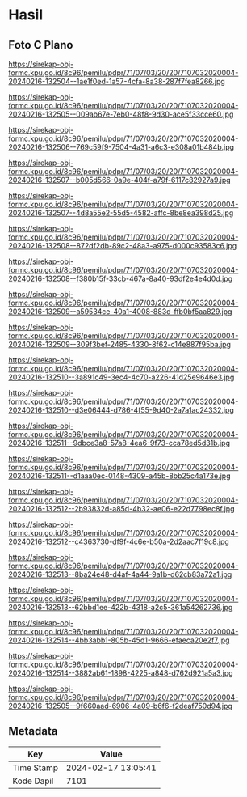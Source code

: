 # Hasil

## Foto C Plano

https://sirekap-obj-formc.kpu.go.id/8c96/pemilu/pdpr/71/07/03/20/20/7107032020004-20240216-132504--1ae1f0ed-1a57-4cfa-8a38-287f7fea8266.jpg

https://sirekap-obj-formc.kpu.go.id/8c96/pemilu/pdpr/71/07/03/20/20/7107032020004-20240216-132505--009ab67e-7eb0-48f8-9d30-ace5f33cce60.jpg

https://sirekap-obj-formc.kpu.go.id/8c96/pemilu/pdpr/71/07/03/20/20/7107032020004-20240216-132506--769c59f9-7504-4a31-a6c3-e308a01b484b.jpg

https://sirekap-obj-formc.kpu.go.id/8c96/pemilu/pdpr/71/07/03/20/20/7107032020004-20240216-132507--b005d566-0a9e-404f-a79f-6117c82927a9.jpg

https://sirekap-obj-formc.kpu.go.id/8c96/pemilu/pdpr/71/07/03/20/20/7107032020004-20240216-132507--4d8a55e2-55d5-4582-affc-8be8ea398d25.jpg

https://sirekap-obj-formc.kpu.go.id/8c96/pemilu/pdpr/71/07/03/20/20/7107032020004-20240216-132508--872df2db-89c2-48a3-a975-d000c93583c6.jpg

https://sirekap-obj-formc.kpu.go.id/8c96/pemilu/pdpr/71/07/03/20/20/7107032020004-20240216-132508--f380b15f-33cb-467a-8a40-93df2e4e4d0d.jpg

https://sirekap-obj-formc.kpu.go.id/8c96/pemilu/pdpr/71/07/03/20/20/7107032020004-20240216-132509--a59534ce-40a1-4008-883d-ffb0bf5aa829.jpg

https://sirekap-obj-formc.kpu.go.id/8c96/pemilu/pdpr/71/07/03/20/20/7107032020004-20240216-132509--309f3bef-2485-4330-8f62-c14e887f95ba.jpg

https://sirekap-obj-formc.kpu.go.id/8c96/pemilu/pdpr/71/07/03/20/20/7107032020004-20240216-132510--3a891c49-3ec4-4c70-a226-41d25e9646e3.jpg

https://sirekap-obj-formc.kpu.go.id/8c96/pemilu/pdpr/71/07/03/20/20/7107032020004-20240216-132510--d3e06444-d786-4f55-9d40-2a7a1ac24332.jpg

https://sirekap-obj-formc.kpu.go.id/8c96/pemilu/pdpr/71/07/03/20/20/7107032020004-20240216-132511--9dbce3a8-57a8-4ea6-9f73-cca78ed5d31b.jpg

https://sirekap-obj-formc.kpu.go.id/8c96/pemilu/pdpr/71/07/03/20/20/7107032020004-20240216-132511--d1aaa0ec-0148-4309-a45b-8bb25c4a173e.jpg

https://sirekap-obj-formc.kpu.go.id/8c96/pemilu/pdpr/71/07/03/20/20/7107032020004-20240216-132512--2b93832d-a85d-4b32-ae06-e22d7798ec8f.jpg

https://sirekap-obj-formc.kpu.go.id/8c96/pemilu/pdpr/71/07/03/20/20/7107032020004-20240216-132512--c4363730-df9f-4c6e-b50a-2d2aac7f19c8.jpg

https://sirekap-obj-formc.kpu.go.id/8c96/pemilu/pdpr/71/07/03/20/20/7107032020004-20240216-132513--8ba24e48-d4af-4a44-9a1b-d62cb83a72a1.jpg

https://sirekap-obj-formc.kpu.go.id/8c96/pemilu/pdpr/71/07/03/20/20/7107032020004-20240216-132513--62bbd1ee-422b-4318-a2c5-361a54262736.jpg

https://sirekap-obj-formc.kpu.go.id/8c96/pemilu/pdpr/71/07/03/20/20/7107032020004-20240216-132514--4bb3abb1-805b-45d1-9666-efaeca20e2f7.jpg

https://sirekap-obj-formc.kpu.go.id/8c96/pemilu/pdpr/71/07/03/20/20/7107032020004-20240216-132514--3882ab61-1898-4225-a848-d762d921a5a3.jpg

https://sirekap-obj-formc.kpu.go.id/8c96/pemilu/pdpr/71/07/03/20/20/7107032020004-20240216-132505--9f660aad-6906-4a09-b6f6-f2deaf750d94.jpg


## Metadata

| Key        | Value               |
| ---------- | ------------------- |
| Time Stamp | 2024-02-17 13:05:41 |
| Kode Dapil | 7101                |



